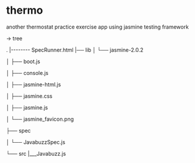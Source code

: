 # thermo

another thermostat practice exercise app using jasmine testing framework


→ tree


.
|-------- SpecRunner.html
|── lib
│   └── jasmine-2.0.2

│       ├── boot.js

│       ├── console.js

│       ├── jasmine-html.js

│       ├── jasmine.css

│       ├── jasmine.js

│       └── jasmine_favicon.png

├── spec

│   └── JavabuzzSpec.js

└── src
    |___Javabuzz.js

    
